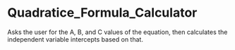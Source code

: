 # Quadratice_Formula_Calculator
Asks the user for the A, B, and C values of the equation, then calculates the independent variable intercepts based on that.
